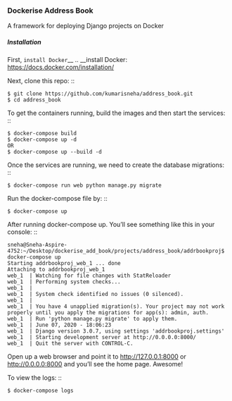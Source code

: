 ### Dockerise Address Book

A framework for deploying Django projects on Docker

##### Installation

First, `install Docker`__
.. __install Docker: https://docs.docker.com/installation/

Next, clone this repo:
::

    $ git clone https://github.com/kumarisneha/address_book.git
    $ cd address_book

To get the containers running, build the images and then start the services:
::

    $ docker-compose build
    $ docker-compose up -d
    OR
    $ docker-compose up --build -d

Once the services are running, we need to create the database migrations:
::

    $ docker-compose run web python manage.py migrate

Run the docker-compose file by:
::

    $ docker-compose up

After running docker-compose up. You’ll see something like this in your console:
::

    sneha@Sneha-Aspire-4752:~/Desktop/dockerise_add_book/projects/address_book/addrbookproj$ docker-compose up
    Starting addrbookproj_web_1 ... done
    Attaching to addrbookproj_web_1
    web_1  | Watching for file changes with StatReloader
    web_1  | Performing system checks...
    web_1  | 
    web_1  | System check identified no issues (0 silenced).
    web_1  | 
    web_1  | You have 4 unapplied migration(s). Your project may not work properly until you apply the migrations for app(s): admin, auth.
    web_1  | Run 'python manage.py migrate' to apply them.
    web_1  | June 07, 2020 - 18:06:23
    web_1  | Django version 3.0.7, using settings 'addrbookproj.settings'
    web_1  | Starting development server at http://0.0.0.0:8000/
    web_1  | Quit the server with CONTROL-C.
   
Open up a web browser and point it to http://127.0.0.1:8000 or http://0.0.0.0:8000 and you’ll see the home page. Awesome!

To view the logs:
::

    $ docker-compose logs


